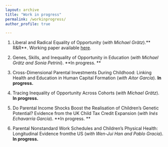```yaml
---
layout: archive
title: "Work in progress"
permalink: /workinprogress/
author_profile: true

---
```


1) Liberal and Radical Equality of Opportunity (_with Michael Grätz_).** R&R**. Working paper available [here](https://osf.io/preprints/socarxiv/t2ucp).

2) Genes, Skills, and Inequality of Opportunity in Education (_with Michael Grätz and Sonia Petrini_). **In progress. **

3) Cross-Dimensional Parental Investments During Childhood: Linking Health and Education in Human Capital Formation (_with Aitor García_).  **In progress.**

4) Tracing Inequality of Opportunity Across Cohorts (_with Michael Grätz_). **In progress.**

5) Do Parental Income Shocks Boost the Realisation of Children’s Genetic Potential? Evidence from the UK Child Tax Credit Expansion (_with Inés Echavarría García_). **In progress. **

6) Parental Nonstandard Work Schedules and Children’s Physical Health: Longitudinal Evidence fromthe US (_with Wen-Jui Han and Pablo Gracia_).  **In progress.**
